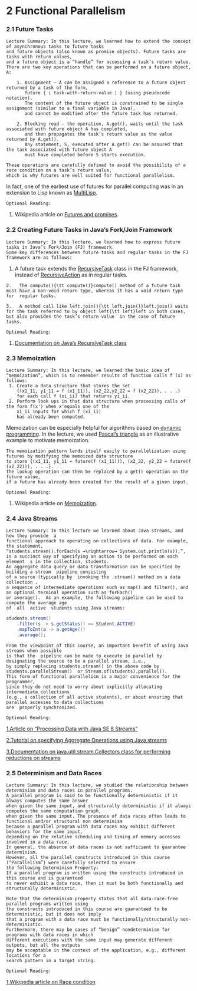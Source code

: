 # 2 Functional Parallelism
### 2.1 Future Tasks
````text
Lecture Summary: In this lecture, we learned how to extend the concept of asynchronous tasks to future tasks 
and future objects (also known as promise objects). Future tasks are tasks with return values, 
and a future object is a “handle” for accessing a task’s return value. 
There are two key operations that can be performed on a future object, A: 

    1. Assignment — A can be assigned a reference to a future object returned by a task of the form, 
       future { ⟨ task-with-return-value ⟩ } (using pseudocode notation). 
       The content of the future object is constrained to be single assignment (similar to a final variable in Java), 
       and cannot be modified after the future task has returned.

    2. Blocking read — the operation, A.get(), waits until the task associated with future object A has completed, 
       and then propagates the task’s return value as the value returned by A.get().  
       Any statement, S, executed after A.get() can be assured that the task associated with future object A 
       must have completed before S starts execution.

These operations are carefully defined to avoid the possibility of a race condition on a task’s return value, 
which is why futures are well suited for functional parallelism. 
````
In fact, one of the earliest use of futures for parallel computing was in an extension to Lisp known as [MultiLisp](https://en.wikipedia.org/wiki/MultiLisp).
````text
Optional Reading: 
````
1. Wikipedia article on [Futures and promises](https://en.wikipedia.org/wiki/Futures_and_promises).

### 2.2 Creating Future  Tasks  in Java’s  Fork/Join Framework
````text
Lecture Summary: In this lecture, we learned how to express future tasks in Java’s Fork/Join (FJ) framework. 
Some key differences between future tasks and regular tasks in the FJ framework are as follows:
````
1. A future task extends the [RecursiveTask](https://docs.oracle.com/javase/8/docs/api/java/util/concurrent/RecursiveTask.html) class in the FJ framework, instead of [RecursiveAction](https://docs.oracle.com/javase/8/docs/api/java/util/concurrent/RecursiveAction.html) as in regular tasks.
````text
2.   The compute(){\tt compute()}compute() method of a future task must have a non-void return type, whereas it has a void return type  for  regular tasks.

3.   A method call like left.join(){\tt left.join()}left.join() waits for the task referred to by object left{\tt left}left in both cases, but also provides the task’s return value  in the case of future    tasks.

Optional Reading:
````
1. [Documentation on Java’s  RecursiveTask class](https://docs.oracle.com/javase/8/docs/api/java/util/concurrent/RecursiveTask.html)

### 2.3 Memoization
````text
Lecture Summary: In this lecture, we learned the basic idea of “memoization”, which is to remember results of function calls f (x) as follows:
 1. Create a data structure that stores the set 
    {(x1_11​, y1_11​ = f (x1_11​)), (x2_22​,y2_22​ = f (x2_22​)), . . .}
    for each call f (xi_ii​) that returns yi_ii​.
 2. Perform look ups in that data structure when processing calls of the form f(x') when x'equals one of the 
    xi_ii​ inputs for which f (xi_ii​) 
    has already been computed.
````
Memoization can be especially helpful for algorithms based on [dynamic programming](https://en.wikipedia.org/wiki/Dynamic_programming).
In the lecture, we  used [Pascal’s triangle](https://en.wikipedia.org/wiki/Pascal%27s_triangle) as an illustrative example to motivate memoization.
````text
The memoization pattern lends itself easily to parallelization using futures by modifying the memoized data structure 
to store {(x1_11​, y1_11​ = future(f (x1_11​))), (x2_22​, y2_22​ = future(f (x2_22​))), . . .}. 
The lookup operation can then be replaced by a get() operation on the future value, 
if a future has already been created for the result of a given input.

Optional Reading:
````
1. Wikipedia article  on [Memoization](https://en.wikipedia.org/wiki/Memoization).

### 2.4 Java Streams
````text
Lecture Summary: In this lecture we learned about Java streams, and how they provide  a  
functional approach to operating on collections of data. For example, the statement, 
“students.stream().forEach(s →\rightarrow→ System.out.println(s));”, 
is a succinct way of specifying an action to be performed on each element  s in the collection, students.  
An aggregate data query or data transformation can be specified by  building a stream  pipeline consisting 
of a source (typically by  invoking the .stream() method on a data collection , 
a sequence of intermediate operations such as map() and filter(), and an optional terminal operation such as forEach() 
or average().  As an example, the following pipeline can be used to compute the average age  
of  all  active  students using Java streams:
````
````java
students.stream()
    .filter(s -> s.getStatus() == Student.ACTIVE)
    .mapToInt(a -> a.getAge())
    .average();
````
````text
From the viewpoint of this course, an important benefit of using Java  streams when possible 
is that the  pipeline can be made to execute in parallel by designating the source to be a parallel stream, i.e., 
by simply replacing students.stream() in the above code by students.parallelStream()  or Stream.of(students).parallel(). 
This form of functional parallelism is a major convenience for the programmer, 
since they do not need to worry about explicitly allocating intermediate collections 
(e.g., a collection of all active students), or about ensuring that parallel accesses to data collections 
are  properly synchronized.

Optional Reading:
````
[1.Article on “Processing Data with Java SE 8 Streams”](https://www.oracle.com/technical-resources/articles/java/ma14-java-se-8-streams.html)

[2.Tutorial on specifying Aggregate Operations using Java streams](https://docs.oracle.com/javase/tutorial/collections/streams/)

[3.Documentation on java.util.stream.Collectors class for performing reductions on streams](https://docs.oracle.com/javase/8/docs/api/java/util/stream/Collectors.html)

### 2.5 Determinism and Data Races
````text
Lecture Summary: In this lecture, we studied the relationship between determinism and data races in parallel programs. 
A parallel program is said to be functionally deterministic if it always computes the same answer 
when given the same input, and structurally deterministic if it always computes the same computation graph, 
when given the same input. The presence of data races often leads to functional and/or structural non determinism 
because a parallel program with data races may exhibit different behaviors for the same input, 
depending on the relative scheduling and timing of memory accesses involved in a data race. 
In general, the absence of data races is not sufficient to guarantee determinism. 
However, all the parallel constructs introduced in this course (“Parallelism”) were carefully selected to ensure 
the following Determinism Property:
If a parallel program is written using the constructs introduced in this course and is guaranteed 
to never exhibit a data race, then it must be both functionally and structurally deterministic.

Note that the determinism property states that all data-race-free parallel programs written using 
the constructs introduced in this course are guaranteed to be deterministic, but it does not imply 
that a program with a data race must be functionally/structurally non-deterministic. 
Furthermore, there may be cases of “benign” nondeterminism for programs with data races in which 
different executions with the same input may generate different outputs, but all the outputs 
may be acceptable in the context of the application, e.g., different locations for a 
search pattern in a target string.

Optional Reading:
````
[1.Wikipedia article on Race condition](https://en.wikipedia.org/wiki/Race_condition)

